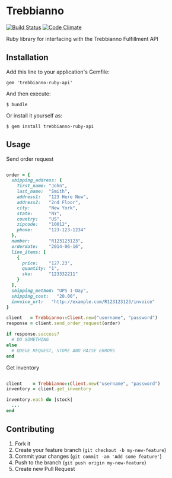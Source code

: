 # Trebbianno

[![Build Status](https://travis-ci.org/jGRUBBS/trebbianno-ruby-api.svg?branch=master)](https://travis-ci.org/jGRUBBS/trebbianno-ruby-api)
[![Code Climate](https://codeclimate.com/github/jGRUBBS/trebbianno-ruby-api.png)](https://codeclimate.com/github/jGRUBBS/trebbianno-ruby-api)

Ruby library for interfacing with the Trebbianno Fulfillment API

## Installation

Add this line to your application's Gemfile:

    gem 'trebbianno-ruby-api'

And then execute:

    $ bundle

Or install it yourself as:

    $ gem install trebbianno-ruby-api

## Usage

Send order request

```ruby

order = {
  shipping_address: {
    first_name: "John",
    last_name:  "Smith",
    address1:   "123 Here Now",
    address2:   "2nd Floor",
    city:       "New York",
    state:      "NY",
    country:    "US",
    zipcode:    "10012",
    phone:      "123-123-1234"
  },
  number:       "R123123123",
  orderdate:    "2014-06-16",
  line_items: [
    {
      price:    "127.23",
      quantity: "1",
      sku:      "123332211"
    }
  ],
  shipping_method: "UPS 1-Day",
  shipping_cost:   "20.00",
  invoice_url:   "http://example.com/R123123123/invoice"
}

client   = Trebbianno::Client.new("username", "password")
response = client.send_order_request(order)

if response.success?
  # DO SOMETHING
else
  # QUEUE REQUEST, STORE AND RAISE ERRORS
end

```

Get inventory

```ruby

client    = Trebbianno::Client.new("username", "password")
inventory = client.get_inventory

inventory.each do |stock|
  ...
end

```

## Contributing

1. Fork it
2. Create your feature branch (`git checkout -b my-new-feature`)
3. Commit your changes (`git commit -am 'Add some feature'`)
4. Push to the branch (`git push origin my-new-feature`)
5. Create new Pull Request
